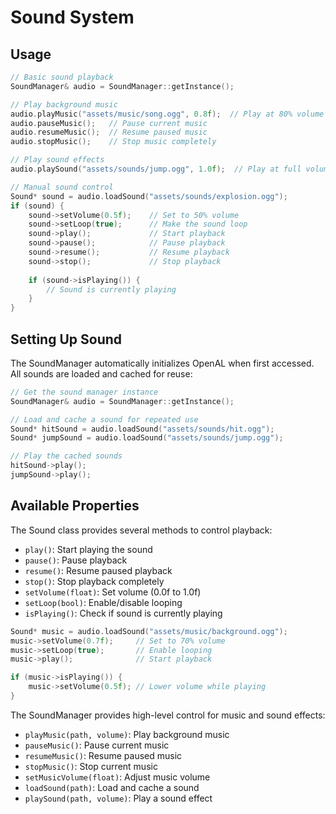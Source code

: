 # Sound System

## Usage

```cpp
// Basic sound playback
SoundManager& audio = SoundManager::getInstance();

// Play background music
audio.playMusic("assets/music/song.ogg", 0.8f);  // Play at 80% volume
audio.pauseMusic();   // Pause current music
audio.resumeMusic();  // Resume paused music
audio.stopMusic();    // Stop music completely

// Play sound effects
audio.playSound("assets/sounds/jump.ogg", 1.0f);  // Play at full volume

// Manual sound control
Sound* sound = audio.loadSound("assets/sounds/explosion.ogg");
if (sound) {
    sound->setVolume(0.5f);    // Set to 50% volume
    sound->setLoop(true);      // Make the sound loop
    sound->play();             // Start playback
    sound->pause();            // Pause playback
    sound->resume();           // Resume playback
    sound->stop();             // Stop playback
    
    if (sound->isPlaying()) {
        // Sound is currently playing
    }
}
```

## Setting Up Sound

The SoundManager automatically initializes OpenAL when first accessed. All sounds are loaded and cached for reuse:

```cpp
// Get the sound manager instance
SoundManager& audio = SoundManager::getInstance();

// Load and cache a sound for repeated use
Sound* hitSound = audio.loadSound("assets/sounds/hit.ogg");
Sound* jumpSound = audio.loadSound("assets/sounds/jump.ogg");

// Play the cached sounds
hitSound->play();
jumpSound->play();
```

## Available Properties

The Sound class provides several methods to control playback:

- `play()`: Start playing the sound
- `pause()`: Pause playback
- `resume()`: Resume paused playback
- `stop()`: Stop playback completely
- `setVolume(float)`: Set volume (0.0f to 1.0f)
- `setLoop(bool)`: Enable/disable looping
- `isPlaying()`: Check if sound is currently playing

```cpp
Sound* music = audio.loadSound("assets/music/background.ogg");
music->setVolume(0.7f);     // Set to 70% volume
music->setLoop(true);       // Enable looping
music->play();              // Start playback

if (music->isPlaying()) {
    music->setVolume(0.5f); // Lower volume while playing
}
```

The SoundManager provides high-level control for music and sound effects:

- `playMusic(path, volume)`: Play background music
- `pauseMusic()`: Pause current music
- `resumeMusic()`: Resume paused music
- `stopMusic()`: Stop current music
- `setMusicVolume(float)`: Adjust music volume
- `loadSound(path)`: Load and cache a sound
- `playSound(path, volume)`: Play a sound effect